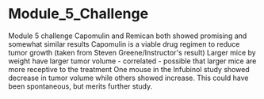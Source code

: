 # Module_5_Challenge
Module 5 challenge
Capomulin and Remican both showed promising and somewhat similar results
Capomulin is a viable drug regimen to reduce tumor growth (taken from Steven Greene/Instructor's result)
Larger mice by weight have larger tumor volume - correlated - possible that larger mice are more receptive to the treatment
One mouse in the Infubinol study showed decrease in tumor volume while others showed increase. This could have been spontaneous, but merits further study.
